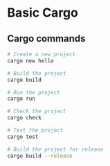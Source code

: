 # Basic Cargo

## Cargo commands

```bash
# Create a new project
cargo new hello

# Build the project
cargo build

# Run the project
cargo run

# Check the project
cargo check

# Test the project
cargo test

# Build the project for release
cargo build --release
```


